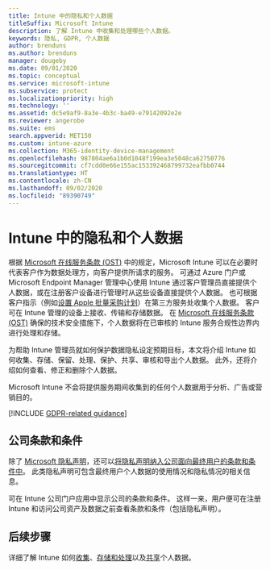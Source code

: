 ```yaml
---
title: Intune 中的隐私和个人数据
titleSuffix: Microsoft Intune
description: 了解 Intune 中收集和处理哪些个人数据。
keywords: 隐私, GDPR, 个人数据
author: brenduns
ms.author: brenduns
manager: dougeby
ms.date: 09/01/2020
ms.topic: conceptual
ms.service: microsoft-intune
ms.subservice: protect
ms.localizationpriority: high
ms.technology: ''
ms.assetid: dc5e9af9-8a3e-4b3c-ba49-e79142092e2e
ms.reviewer: angerobe
ms.suite: ems
search.appverid: MET150
ms.custom: intune-azure
ms.collection: M365-identity-device-management
ms.openlocfilehash: 987804ae6a1b0d1048f199ea3e5048ca62750776
ms.sourcegitcommit: cf7cdd0e66e155ac153392468799732eafbb0744
ms.translationtype: HT
ms.contentlocale: zh-CN
ms.lasthandoff: 09/02/2020
ms.locfileid: "89390749"
---
```

# <a name="privacy-and-personal-data-in-intune"></a>Intune 中的隐私和个人数据

根据 [Microsoft 在线服务条款 (OST)](https://go.microsoft.com/fwlink/p/?LinkId=2098215) 中的规定，Microsoft Intune 可以在必要时代表客户作为数据处理方，向客户提供所请求的服务。 可通过 Azure 门户或 Microsoft Endpoint Manager 管理中心使用 Intune 通过客户管理员直接提供个人数据，或在注册客户设备进行管理时从这些设备直接提供个人数据。 也可根据客户指示（例如[设置 Apple 批量采购计划](privacy-data-secure-share.md#data-sharing)）在第三方服务处收集个人数据。 客户可在 Intune 管理的设备上接收、传输和存储数据。 在 [Microsoft 在线服务条款 (OST)](https://go.microsoft.com/fwlink/p/?LinkId=2098215) 确保的技术安全措施下，个人数据将在已审核的 Intune 服务合规性边界内进行处理和存储。 

为帮助 Intune 管理员就如何保护数据隐私设定预期目标，本文将介绍 Intune 如何收集、存储、保留、处理、保护、共享、审核和导出个人数据。 此外，还将介绍如何查看、修正和删除个人数据。

Microsoft Intune 不会将提供服务期间收集到的任何个人数据用于分析、广告或营销目的。

[!INCLUDE [GDPR-related guidance](../includes/gdpr-dsr-and-stp-note.md)]

## <a name="your-company-terms-and-conditions"></a>公司条款和条件

除了 [Microsoft 隐私声明](https://privacy.microsoft.com/en-us/privacystatement)，还可以[将隐私声明纳入公司面向最终用户的条款和条件中](../apps/company-portal-app.md)。 此类隐私声明可包含最终用户个人数据的使用情况和隐私情况的相关信息。

可在 Intune 公司门户应用中显示公司的条款和条件。 这样一来，用户便可在注册 Intune 和访问公司资产及数据之前查看条款和条件（包括隐私声明）。

## <a name="next-steps"></a>后续步骤

详细了解 Intune 如何[收集](privacy-data-collect.md)、[存储和处理](privacy-data-store-process.md)以及[共享](privacy-data-secure-share.md)个人数据。 
